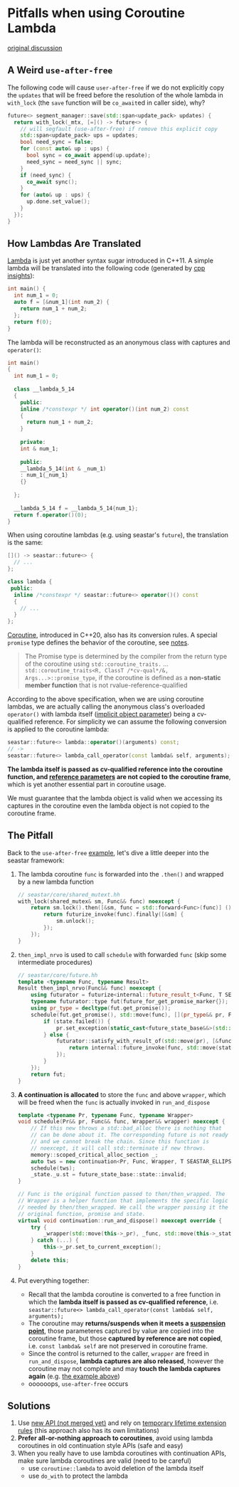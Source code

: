 # Pitfalls when using Coroutine Lambda

[original discussion](https://groups.google.com/g/seastar-dev/c/RFGF_a81lG4)

## A Weird `use-after-free`

The following code will cause `user-after-free` if we do not explicitly copy the `updates` that will be freed before the resolution of the whole lambda in `with_lock` (the `save` function will be `co_await`ed in caller side), why?

```C++
future<> segment_manager::save(std::span<update_pack> updates) {
  return with_lock(_mtx, [=]() -> future<> {
    // will segfault (use-after-free) if remove this explicit copy
    std::span<update_pack> ups = updates;
    bool need_sync = false;
    for (const auto& up : ups) {
      bool sync = co_await append(up.update);
      need_sync = need_sync || sync;
    }
    if (need_sync) {
      co_await sync();
    }
    for (auto& up : ups) {
      up.done.set_value();
    }
  });
}
```

## How Lambdas Are Translated

[Lambda](https://en.cppreference.com/w/cpp/language/lambda) is just yet another syntax sugar introduced in C++11. A simple lambda will be translated into the following code (generated by [cpp insights](https://cppinsights.io)):

```c++
int main() {
  int num_1 = 0;
  auto f = [&num_1](int num_2) {
    return num_1 + num_2;
  };
  return f(0);
}
```

The lambda will be reconstructed as an anonymous class with captures and `operator()`:

```c++
int main()
{
  int num_1 = 0;
    
  class __lambda_5_14
  {
    public: 
    inline /*constexpr */ int operator()(int num_2) const
    {
      return num_1 + num_2;
    }
    
    private: 
    int & num_1;
    
    public:
    __lambda_5_14(int & _num_1)
    : num_1{_num_1}
    {}
    
  };
  
  __lambda_5_14 f = __lambda_5_14{num_1};
  return f.operator()(0);
}
```

When using coroutine lambdas (e.g. using seastar's `future`), the translation is the same:

```c++
[]() -> seastar::future<> {
  // ...
};

class lambda {
 public:
  inline /*constexpr */ seastar::future<> operator()() const
  {
    // ...
  }
};
```

[Coroutine](https://en.cppreference.com/w/cpp/language/coroutines), introduced in C++20, also has its conversion rules. A special `promise` type defines the behavior of the coroutine, see [notes](https://github.com/JasonYuchen/notes/blob/master/coroutine/Cppcoro_Understanding_Promise.md#c-coroutines-understanding-the-promise-type).

> The Promise type is determined by the compiler from the return type of the coroutine using `std::coroutine_traits.`
> ...
> `std::coroutine_traits<R, ClassT /*cv-qual*/&, Args...>::promise_type`, if the coroutine is defined as a **non-static member function** that is not rvalue-reference-qualified

According to the above specification, when we are using coroutine lambdas, we are actually calling the anonymous class's overloaded `operator()` with lambda itself ([implicit object parameter](https://en.cppreference.com/w/cpp/language/member_functions#ref-qualified_member_functions)) being a cv-qualified reference. For simplicity we can assume the following conversion is applied to the coroutine lambda:

```c++
seastar::future<> lambda::operator()(arguments) const;
// ->
seastar::future<> lambda_call_operator(const lambda& self, arguments); 
```

**The lambda itself is passed as cv-qualified reference into the coroutine function, and [reference parameters](https://github.com/JasonYuchen/notes/blob/master/coroutine/Cppcoro_Reference_Parameters.md) are not copied to the coroutine frame**, which is yet another essential part in coroutine usage.

We must guarantee that the lambda object is valid when we accessing its captures in the coroutine even the lambda object is not copied to the coroutine frame.

## The Pitfall

Back to the `use-after-free` [example](#a-weird-use-after-free), let's dive a little deeper into the seastar framework:

1. The lambda coroutine `func` is forwarded into the `.then()` and wrapped by a new lambda function

    ```c++
    // seastar/core/shared_mutext.hh
    with_lock(shared_mutex& sm, Func&& func) noexcept {
        return sm.lock().then([&sm, func = std::forward<Func>(func)] () mutable {
            return futurize_invoke(func).finally([&sm] {
                sm.unlock();
            });
        });
    }
    ```

2. `then_impl_nrvo` is used to call `schedule` with forwarded `func` (skip some intermediate procedures)

    ```c++
    // seastar/core/future.hh
    template <typename Func, typename Result>
    Result then_impl_nrvo(Func&& func) noexcept {
        using futurator = futurize<internal::future_result_t<Func, T SEASTAR_ELLIPSIS>>;
        typename futurator::type fut(future_for_get_promise_marker{});
        using pr_type = decltype(fut.get_promise());
        schedule(fut.get_promise(), std::move(func), [](pr_type&& pr, Func& func, future_state&& state) {
            if (state.failed()) {
                pr.set_exception(static_cast<future_state_base&&>(std::move(state)));
            } else {
                futurator::satisfy_with_result_of(std::move(pr), [&func, &state] {
                    return internal::future_invoke(func, std::move(state).get_value());
                });
            }
        });
        return fut;
    }
    ```

3. **A continuation is allocated** to store the `func` and above `wrapper`, which will be freed when the `func` is actually invoked in `run_and_dispose`

    ```c++
    template <typename Pr, typename Func, typename Wrapper>
    void schedule(Pr&& pr, Func&& func, Wrapper&& wrapper) noexcept {
        // If this new throws a std::bad_alloc there is nothing that
        // can be done about it. The corresponding future is not ready
        // and we cannot break the chain. Since this function is
        // noexcept, it will call std::terminate if new throws.
        memory::scoped_critical_alloc_section _;
        auto tws = new continuation<Pr, Func, Wrapper, T SEASTAR_ELLIPSIS>(std::move(pr), std::move(func), std::move(wrapper));
        schedule(tws);
        _state._u.st = future_state_base::state::invalid;
    }

    // Func is the original function passed to then/then_wrapped. The
    // Wrapper is a helper function that implements the specific logic
    // needed by then/then_wrapped. We call the wrapper passing it the
    // original function, promise and state.
    virtual void continuation::run_and_dispose() noexcept override {
        try {
            _wrapper(std::move(this->_pr), _func, std::move(this->_state));
        } catch (...) {
            this->_pr.set_to_current_exception();
        }
        delete this;
    }
    ```

4. Put everything together:
   - Recall that the lambda coroutine is converted to a free function in which the **lambda itself is passed as cv-qualified reference**, i.e. `seastar::future<> lambda_call_operator(const lambda& self, arguments);`
   - The coroutine may **returns/suspends when it meets a [suspension point](https://github.com/JasonYuchen/notes/blob/master/coroutine/Cppcoro_Understanding_co_await.md#awaiters-and-awaitables-explaining-operator-co_await)**, those parameteres captured by value are copied into the coroutine frame, but those **captured by reference are not copied**, i.e. `const lambda& self` are not preserved in coroutine frame.
   - Since the control is returned to the caller, `wrapper` are freed in `run_and_dispose`, **lambda captures are also released**, however the coroutine may not complete and may **touch the lambda captures again** (e.g. [the example above](#a-weird-use-after-free))
   - oooooops, `use-after-free` occurs

## Solutions

1. Use [new API (not merged yet)](https://groups.google.com/g/seastar-dev/c/RFGF_a81lG4) and rely on [temporary lifetime extension rules](https://en.cppreference.com/w/cpp/language/lifetime) (this approach also has its own limitations)
2. **Prefer all-or-nothing approach to coroutines**, avoid using lambda coroutines in old continuation style APIs (safe and easy)
3. When you really have to use lambda coroutines with continuation APIs, make sure lambda coroutines are valid (need to be careful)
   - use `coroutine::lambda` to avoid deletion of the lambda itself
   - use `do_with` to protect the lambda
